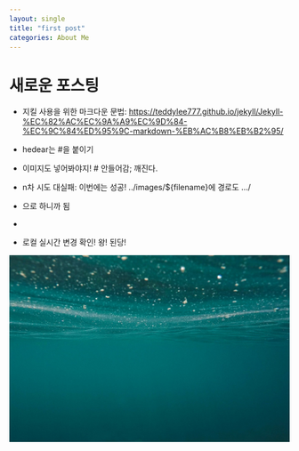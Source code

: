 ```yaml
---
layout: single
title: "first post"
categories: About Me
---
```


# 새로운 포스팅
 - 지킬 사용을 위한 마크다운 문법: https://teddylee777.github.io/jekyll/Jekyll-%EC%82%AC%EC%9A%A9%EC%9D%84-%EC%9C%84%ED%95%9C-markdown-%EB%AC%B8%EB%B2%95/

 - hedear는 #을 붙이기

 - 이미지도 넣어봐야지! # 안들어감; 깨진다.

 - n차 시도 대실패: 이번에는 성공! ../images/${filename}에 경로도 .../

 - 으로 하니까 됨

 - 

 - 로컬 실시간 변경 확인! 왕! 된당!

   

![ocean-1845110_1280](..\images\2023-09-04-first_post\ocean-1845110_1280.jpg)
